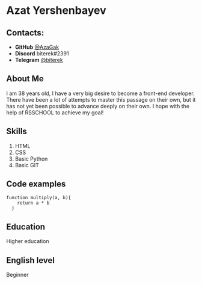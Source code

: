 # Azat Yershenbayev

## Contacts: 

- **GitHub** [@AzaGak](https://github.com/AzaGak)
- **Discord** biterek#2391
- **Telegram** [@biterek](https://t.me/biterek)

## About Me
I am 38 years old, I have a very big desire to become
a front-end developer. There have been a lot of 
attempts to master this passage on their own,
but it has not yet been possible to advance
deeply on their own. I hope with the help of RSSCHOOL to achieve my goal!

## Skills
1. HTML 
2. CSS
3. Basic Python
4. Basic GIT

## Code examples
```
function multiply(a, b){
    return a * b
  }
```

## Education
Higher education

## English level
Beginner

             

 
